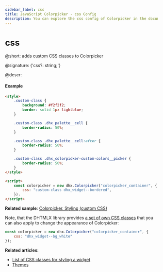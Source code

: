 ```yaml
---
sidebar_label: css
title: JavaScript Colorpicker - css Config 
description: You can explore the css config of Colorpicker in the documentation of the DHTMLX JavaScript UI library. Browse developer guides and API reference, try out code examples and live demos, and download a free 30-day evaluation version of DHTMLX Suite 7.
---
```


# css

@short: adds custom CSS classes to Colorpicker

@signature: {'css?: string;'}

@descr:
#### Example

~~~html
<style>
	.custom-class {
		background: #f2f2f2;
		border: solid 1px lightblue;
	}

	.custom-class .dhx_palette__cell {
		border-radius: 50%;
	}

	.custom-class .dhx_palette__cell:after {
		border-radius: 50%;
	}

	.custom-class .dhx_colorpicker-custom-colors__picker {
		border-radius: 50%;
	}
</style>

<script>
	const colorpicker = new dhx.Colorpicker("colorpicker_container", {
		css: "custom-class dhx_widget--bordered",
	});
</script>
~~~

**Related sample**: [Colorpicker. Styling (custom CSS)](https://snippet.dhtmlx.com/mnwi3sp0)

Note, that the DHTMLX library provides [a set of own CSS classes](helpers/base_elements.md#list-of-css-classes-for-styling-a-widget) that you can also apply to change the appearance of Colorpicker:

~~~js
const colorpicker = new dhx.Colorpicker("colorpicker_container", {
    css: "dhx_widget--bg_white"
});
~~~

**Related articles**: 
- [List of CSS classes for styling a widget](helpers/base_elements.md#list-of-css-classes-for-styling-a-widget)
- [Themes](themes.md)
